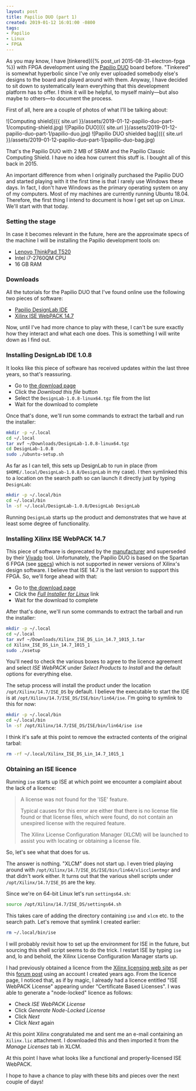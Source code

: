 ```yaml
---
layout: post
title: Papilio DUO (part 1)
created: 2019-01-12 16:01:00 -0800
tags:
- Papilio
- Linux
- FPGA
---
```

As you may know, I have [tinkered]({% post_url 2015-08-31-electron-fpga %}) with FPGA development using the [Papilio DUO][papilio] board before. "Tinkered" is somewhat hyperbolic since I've only ever uploaded somebody else's designs to the board and played around with them. Anyway, I have decided to sit down to systematically learn everything that this development platform has to offer. I think it will be helpful, to myself mainly&mdash;but also maybe to others&mdash;to document the process.

First of all, here are a couple of photos of what I'll be talking about:

![Computing shield]({{ site.url }}/assets/2019-01-12-papilio-duo-part-1/computing-shield.jpg)
![Papilio DUO]({{ site.url }}/assets/2019-01-12-papilio-duo-part-1/papilio-duo.jpg)
![Papilio DUO shielded bag]({{ site.url }}/assets/2019-01-12-papilio-duo-part-1/papilio-duo-bag.jpg)

That's the Papilio DUO with 2 MB of SRAM and the Papilio Classic Computing Shield. I have no idea how current this stuff is. I bought all of this back in 2015.

An important difference from when I originally purchased the Papilio DUO and started playing with it the first time is that I rarely use Windows these days. In fact, I don't have Windows as the primary operating system on any of my computers. Most of my machines are currently running Ubuntu 18.04. Therefore, the first thing I intend to document is how I get set up on Linux. We'll start with that today.

### Setting the stage

In case it becomes relevant in the future, here are the approximate specs of the machine I will be installing the Papilio development tools on:

* [Lenovo ThinkPad T520][t520]
* Intel i7-2760QM CPU
* 16 GB RAM

### Downloads

All the tutorials for the Papilio DUO that I've found online use the following two pieces of software:

* [Papilio DesignLab IDE][designlab-ide]
* [Xilinx ISE WebPACK 14.7][ise-webpack]

Now, until I've had more chance to play with these, I can't be sure exactly how they interact and what each one does. This is something I will write down as I find out.

### Installing DesignLab IDE 1.0.8

It looks like this piece of software has received updates within the last three years, so that's reassuring.

* Go to [the download page][designlab-ide]
* Click the _Download this file_ button
* Select the `DesignLab-1.0.8-linux64.tgz` file from the list
* Wait for the download to complete

Once that's done, we'll run some commands to extract the tarball and run the installer:

```bash
mkdir -p ~/.local
cd ~/.local
tar xvf ~/Downloads/DesignLab-1.0.8-linux64.tgz
cd DesignLab-1.0.8
sudo ./ubuntu-setup.sh
```

As far as I can tell, this sets up DesignLab to run in place (from `$HOME/.local/DesignLab-1.0.8/DesignLab` in my case). I then symlinked this to a location on the search path so can launch it directly just by typing `DesignLab`:

```bash
mkdir -p ~/.local/bin
cd ~/.local/bin
ln -sf ~/.local/DesignLab-1.0.8/DesignLab DesignLab
```

Running `DesignLab` starts up the product and demonstrates that we have at least some degree of functionality.

### Installing Xilinx ISE WebPACK 14.7

This piece of software is deprecated by the [manufacturer][xilinx] and superseded by their [Vivado][vivado] tool. Unfortunately, the Papilio DUO is based on the Spartan 6 FPGA (see [specs][papilio-duo-hardware]) which is not supported in newer versions of Xilinx's design software. I believe that ISE 14.7 is the last version to support this FPGA. So, we'll forge ahead with that:

* Go to [the download page][ise-webpack]
* Click the [_Full Installer for Linux_][ise-webpack-linux] link
* Wait for the download to complete

After that's done, we'll run some commands to extract the tarball and run the installer:

```bash
mkdir -p ~/.local
cd ~/.local
tar xvf ~/Downloads/Xilinx_ISE_DS_Lin_14.7_1015_1.tar
cd Xilinx_ISE_DS_Lin_14.7_1015_1
sudo ./xsetup
```

You'll need to check the various boxes to agree to the licence agreement and select _ISE WebPACK_ under _Select Products to Install_ and the default options for everything else.

The setup process will install the product under the location `/opt/Xilinx/14.7/ISE_DS` by default. I believe the executable to start the IDE is at `/opt/Xilinx/14.7/ISE_DS/ISE/bin/lin64/ise`. I'm going to symlink to this for now:

```bash
mkdir -p ~/.local/bin
cd ~/.local/bin
ln -sf /opt/Xilinx/14.7/ISE_DS/ISE/bin/lin64/ise ise
```

I think it's safe at this point to remove the extracted contents of the original tarbal:

```bash
rm -rf ~/.local/Xilinx_ISE_DS_Lin_14.7_1015_1
```

### Obtaining an ISE licence

Running `ise` starts up ISE at which point we encounter a complaint about the lack of a licence:

> A license was not found for the 'ISE' feature.
>
> Typical causes for this error are either that there is no license file found or that license files, which were found, do not contain an unexpired license with the required feature.
>
> The Xilinx License Configuration Manager (XLCM) will be launched to assist you with locating or obtaining a license file.

So, let's see what that does for us.

The answer is nothing. "XLCM" does not start up. I even tried playing around with `/opt/Xilinx/14.7/ISE_DS/ISE/bin/lin64/xlicclientmgr` and that didn't work either. It turns out that the various shell scripts under `/opt/Xilinx/14.7/ISE_DS` are the key.

Since we're on 64-bit Linux let's run `settings64.sh`:

```bash
source /opt/Xilinx/14.7/ISE_DS/settings64.sh
```

This takes care of adding the directory containing `ise` and `xlcm` etc. to the search path. Let's remove that symlink I created earlier:

```bash
rm ~/.local/bin/ise
```

I will probably revisit how to set up the environment for ISE in the future, but sourcing this shell script seems to do the trick. I restart ISE by typing `ise` and, lo and behold, the Xilinx License Configuration Manager starts up.

I had previously obtained a licence from the [Xilinx licensing web site][xilinx-getlicense] as per this [forum post][xilinx-forum-post] using an account I created years ago. From the licence page, I noticed that, as if by magic, I already had a licence entitled "ISE WebPACK License" appearing under "Certificate Based Licenses". I was able to generate a "node-locked" licence as follows:

* Check _ISE WebPACK License_
* Click _Generate Node-Locked License_
* Click _Next_
* Click _Next_ again

At this point Xilinx congratulated me and sent me an e-mail containing an `Xilinx.lic` attachment. I downloaded this and then imported it from the _Manage Licenses_ tab in XLCM.

At this point I have what looks like a functional and properly-licensed ISE WebPACK.

I hope to have a chance to play with these bits and pieces over the next couple of days!

[designlab-ide]: http://forum.gadgetfactory.net/files/file/236-papilio-designlab-ide/
[ise-webpack]: https://www.xilinx.com/support/download/index.html/content/xilinx/en/downloadNav/design-tools/v2012_4---14_7.html
[ise-webpack-linux]: https://www.xilinx.com/member/forms/download/xef.html?filename=Xilinx_ISE_DS_Lin_14.7_1015_1.tar
[papilio]: http://papilio.cc/
[papilio-duo-hardware]: http://papilio.cc/index.php?n=Papilio.PapilioDUOHardwareGuide
[t520]: https://www.lenovo.com/us/en/laptops/thinkpad/t-series/t520/
[vivado]: https://www.xilinx.com/products/design-tools/vivado.html
[xilinx]: https://www.xilinx.com/
[xilinx-forum-post]: https://forums.xilinx.com/t5/Installation-and-Licensing/Finding-ISE-webpack-license/td-p/758406
[xilinx-getlicense]: http://www.xilinx.com/getlicense
